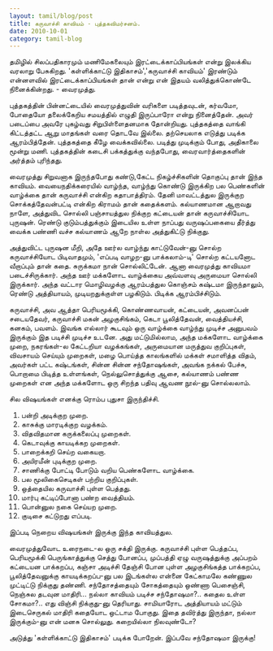 ```yaml
---
layout: tamil/blog/post
title: கருவாச்சி காவியம் - புத்தகவிமர்சனம்.
date: 2010-10-01
category: tamil-blog
---
```


தமிழில் சிலப்பதிகாரமும் மணிமேகலையும் இரட்டைக்காப்பியங்கள் என்று இலக்கிய வரலாறு பேசுகிறது. 'கள்ளிக்காட்டு இதிகாசம்','கருவாச்சி காவியம்' இரண்டும் என்னளவில் இரட்டைக்காப்பியங்கள் தான் என்று என் இதயம் வலித்துக்கொண்டே நினைக்கின்றது. - வைரமுத்து.

புத்தகத்தின் பின்னட்டையில் வைரமுத்துவின் வரிகளை படித்தவுடன், கர்வமோ, போதையோ தலைக்கேறிய சமயத்தில் எழுதி இருப்பாரோ என்று நினைத்தேன். அவர் படைப்பை அவரே புகழ்வது சிறுபிள்ளைதனமாக தோன்றியது. புத்தகத்தை வாங்கி கிட்டத்தட்ட ஆறு மாதங்கள் வரை தொடவே இல்லை. தற்செயலாக எடுத்து படிக்க ஆரம்பித்தேன். புத்தகத்தை கீழே வைக்கவில்லை. படித்து முடிக்கும் போது, அதிகாலை மூன்று மணி. புத்தகத்தின் கடைசி பக்கத்துக்கு வந்தபோது, வைரவார்த்தைகளின் அர்த்தம் புரிந்தது.

வைரமுத்து சிறுவனாக இருந்தபோது கண்டு,கேட்ட நிகழ்ச்சிகளின் தொகுப்பு தான் இந்த காவியம். வையைநதிக்கரையில் வாழ்ந்த, வாழ்ந்து கொண்டு இருக்கிற பல பெண்களின் வாழ்க்கை தான் கருவாச்சி என்கிற கதாபாத்திரம். தேனி மாவட்டத்துல இருக்குற சொக்கத்தேவன்பட்டி என்கிற கிராமம் தான் கதைக்களம். கல்யாணமான ஆறாவது நாளே, அத்துவிட சொல்லி பஞ்சாயத்துல நிக்குற கட்டையன் தான் கருவாச்சியோட புருஷன். ரெண்டு குடும்பத்துக்கும் இடையில உள்ள நாப்பது வருஷப்பகையை தீர்த்து வைக்க பண்ணி வச்ச கல்யாணம் ஆறே நாள்ல அத்துகிட்டு நிக்குது.

அத்துவிட்ட புருஷன மீறி, அதே ஊர்ல வாழ்ந்து காட்டுவேன்-னு சொல்ற கருவாச்சியோட பிடிவாதமும், 'எப்படி வாழற-னு பாக்கலாம்-டி' சொல்ற கட்டயனோட வீறாப்பும் தான் கதை. சுருக்கமா நான் சொல்லிட்டேன். ஆனா வைரமுத்து காவியமா படைச்சிருக்கார். அந்த ஊர் மக்களோட வாழ்க்கைய அவ்வளவு அருமையா சொல்லி இருக்கார். அந்த வட்டார மொழிவழக்கு ஆரம்பத்துல கொஞ்சம் கஷ்டமா இருந்தாலும், ரெண்டு அத்தியாயம், முடியறதுக்குள்ள பழகிடும். பிடிக்க ஆரம்பிச்சிடும்.

கருவாச்சி, அவ ஆத்தா பெரியமூக்கி, கொண்ணவாயன், கட்டையன், அவனப்பன் சடையதேவர், கருவாச்சி மகன் அழகுசிங்கம், கெடா பூலித்தேவன், வைத்தியச்சி, கனகம், பவளம். இவங்க எல்லார் கூடவும் ஒரு வாழ்க்கை வாழ்ந்து முடிச்ச அனுபவம் இருக்கும் இத படிச்சி முடிச்ச உடனே. அது மட்டுமில்லாம, அந்த மக்களோட வாழ்க்கை முறை, நகரங்கள்-ல கேட்டறியா வழக்கங்கள், அருமையான மருத்துவ குறிப்புகள், விவசாயம் செய்யும் முறைகள், மழை பொய்த்த காலங்களில் மக்கள் சமாளித்த விதம், அவர்கள் பட்ட கஷ்டங்கள், சின்ன சின்ன சந்தோஷங்கள், அவங்க நக்கல் பேச்சு, பொறாமை பிடித்த உள்ளங்கள், நெல்லுசொத்துக்கு ஆசை, கல்யாணம் பண்ண முறைகள் என அந்த மக்களோட ஒரு சிறந்த பதிவு ஆவண நூல்-னு சொல்லலாம்.

சில விஷயங்கள் எனக்கு ரொம்ப புதுசா இருந்திச்சி.

1. பன்றி அடிக்குற முறை. <br/>
2. காசுக்கு மாரடிக்குற வழக்கம். <br/>
3. விதவிதமான கருக்கலைப்பு முறைகள். <br/>
4. கெடாவுக்கு காயடிக்கற முறைகள். <br/>
5. பாறைக்கறி செய்ற வகையறா. <br/>
6. அயிரமீன் புடிக்குற முறை. <br/>
7. சாணிக்கு போட்டி போடும் வறிய பெண்களோட வாழ்க்கை. <br/>
8. பல மூலிகைசெடிகள் பற்றிய குறிப்புகள். <br/>
9. ஒத்தையில கருவாச்சி புள்ள பெத்தது. <br/>
10. மார்பு கட்டிப்போனா பண்ற வைத்தியம். <br/>
11. பொன்னுல நகை செய்யற முறை. <br/>
12. குடிசை கட்டுறது எப்படி.

இப்படி நெறைய விஷயங்கள் இருக்கு இந்த காவியத்துல.

வைரமுத்துவோட உரைநடை-ல ஒரு சக்தி இருக்கு. கருவாச்சி புள்ள பெத்தப்ப, பெரியமூக்கி பெருங்காத்துக்கு செத்து போனப்ப, முப்பத்தி ஏழு வருஷத்துக்கு அப்பறம் கட்டையன பாக்கறப்ப, கஞ்சா அடிச்சி தேஞ்சி போன புள்ள அழகுசிங்கத்த பாக்கறப்ப, பூலித்தேவனுக்கு காயடிக்கறப்ப-னு பல இடங்கள்ல என்னை கேட்காமலே கண்ணுல முட்டிட்டு நிக்குது தண்ணி. சந்தோசத்தையும் சோகத்தையும் ஒண்ணா பெசைஞ்சி, நெஞ்சுல தடவுன மாதிரி... நல்லா காவியம் படிச்ச சந்தோஷமா?.. கதைல உள்ள சோகமா?.. எது விஞ்சி நிக்குது-னு தெரியாது. சாமியாரோட அத்தியாயம் மட்டும் இடைசெருகல் மாதிரி கதையோட ஒட்டாம போகுது. இதை தவிர்த்து இருந்தா, நல்லா இருக்கும்-னு என் மனசு சொல்லுது. கறையில்லா நிலவுண்டோ?

அடுத்து 'கள்ளிக்காட்டு இதிகாசம்' படிக்க போறேன். இப்பவே சந்தோஷமா இருக்கு!
